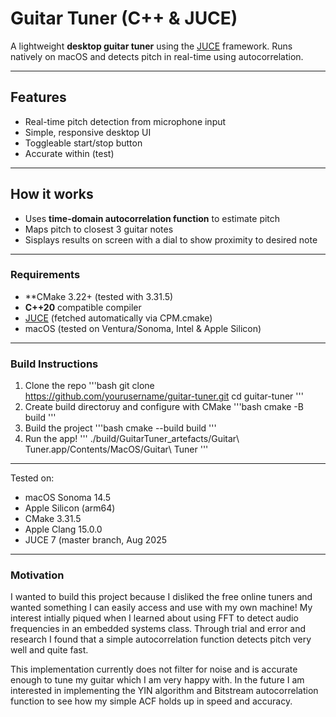 # Guitar Tuner (C++ & JUCE)

A lightweight **desktop guitar tuner** using the [JUCE](https://juce.com/) framework. Runs natively on macOS and detects pitch in real-time using autocorrelation.

---

## Features
 - Real-time pitch detection from microphone input
 - Simple, responsive desktop UI
 - Toggleable start/stop button
 - Accurate within (test)

---

## How it works
    
- Uses **time-domain autocorrelation function** to estimate pitch
- Maps pitch to closest 3 guitar notes
- Sisplays results on screen with a dial to show proximity to desired note

---

### Requirements
- **CMake 3.22+ (tested with 3.31.5)
- **C++20** compatible compiler
- [JUCE](https://github.com/juce-framework/JUCE) (fetched automatically via CPM.cmake)
- macOS (tested on Ventura/Sonoma, Intel & Apple Silicon)

---

### Build Instructions
1. Clone the repo
'''bash
   git clone https://github.com/yourusername/guitar-tuner.git
   cd guitar-tuner
'''
2. Create build directoruy and configure with CMake
 '''bash
    cmake -B build
'''
3. Build the project
'''bash
    cmake --build build
'''
4. Run the app!
'''
   ./build/GuitarTuner_artefacts/Guitar\ Tuner.app/Contents/MacOS/Guitar\ Tuner
'''
---

Tested on:
- macOS Sonoma 14.5
- Apple Silicon (arm64)
- CMake 3.31.5
- Apple Clang 15.0.0
- JUCE 7 (master branch, Aug 2025

---

### Motivation

I wanted to build this project because I disliked the free online tuners and wanted something I can easily access and use with my own machine! My interest intially piqued when I 
learned about using FFT to detect audio frequencies in an embedded systems class. Through trial and error and research I found that a simple autocorrelation function detects pitch
very well and quite fast.

This implementation currently does not filter for noise and is accurate enough to tune my guitar which I am very happy with. In the future I am interested in implementing 
the YIN algorithm and Bitstream autocorrelation function to see how my simple ACF holds up in speed and accuracy.
